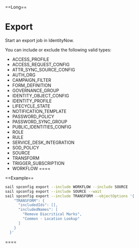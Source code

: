==Long==
# Export
Start an export job in IdentityNow.

You can include or exclude the following valid types:
 - ACCESS_PROFILE
 - ACCESS_REQUEST_CONFIG
 - ATTR_SYNC_SOURCE_CONFIG
 - AUTH_ORG
 - CAMPAIGN_FILTER
 - FORM_DEFINITION
 - GOVERNANCE_GROUP
 - IDENTITY_OBJECT_CONFIG
 - IDENTITY_PROFILE
 - LIFECYCLE_STATE
 - NOTIFICATION_TEMPLATE
 - PASSWORD_POLICY
 - PASSWORD_SYNC_GROUP
 - PUBLIC_IDENTITIES_CONFIG
 - ROLE
 - RULE
 - SERVICE_DESK_INTEGRATION
 - SOD_POLICY
 - SOURCE
 - TRANSFORM
 - TRIGGER_SUBSCRIPTION
 - WORKFLOW
====

==Example==
```bash
sail spconfig export --include WORKFLOW --include SOURCE
sail spconfig export --include SOURCE --wait
sail spconfig export --include TRANSFORM --objectOptions '{
    "TRANSFORM": {
      "includedIds": [],
      "includedNames": [
        "Remove Diacritical Marks",
        "Common - Location Lookup"
      ]
    }
  }'
```
====
